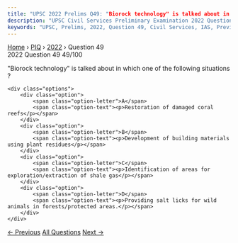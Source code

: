```yaml
---
title: "UPSC 2022 Prelims Q49: "Biorock technology" is talked about in which one of the fol..."
description: "UPSC Civil Services Preliminary Examination 2022 Question 49 with options and answer"
keywords: "UPSC, Prelims, 2022, Question 49, Civil Services, IAS, Previous Year Questions"
---
```


<nav class="breadcrumb">
    <a href="../../">Home</a>
    <span>›</span>
    <a href="../">PIQ</a>
    <span>›</span>
    <a href="./">2022</a>
    <span>›</span>
    <span>Question 49</span>
</nav>

<div class="question-header">
    <div class="question-meta">
        <span class="year-badge">2022</span>
        <span class="question-number">Question 49</span>
        <span class="progress">49/100</span>
    </div>
    <div class="progress-bar">
        <div class="progress-fill" style="width: 49.0%"></div>
    </div>
</div>

<div class="question-content">
    <div class="question-text">
        <p>"Biorock technology" is talked about in which one of the following situations<br />
?</p>
    </div>
    
    <div class="options">
        <div class="option">
            <span class="option-letter">A</span>
            <span class="option-text"><p>Restoration of damaged coral reefs</p></span>
        </div>
        <div class="option">
            <span class="option-letter">B</span>
            <span class="option-text"><p>Development of building materials using plant residues</p></span>
        </div>
        <div class="option">
            <span class="option-letter">C</span>
            <span class="option-text"><p>Identification of areas for exploration/extraction of shale gas</p></span>
        </div>
        <div class="option">
            <span class="option-letter">D</span>
            <span class="option-text"><p>Providing salt licks for wild animals in forests/protected areas.</p></span>
        </div>
    </div>
</div>

<div class="question-nav">
    <a href="../q048-which-of-the-following-are-nitrogen-fixing-plants/" class="nav-btn prev">← Previous</a>
    <a href="../" class="nav-btn center">All Questions</a>
    <a href="../q050-the-miyawaki-method-is-well-known-for-the/" class="nav-btn next">Next →</a>
</div>
